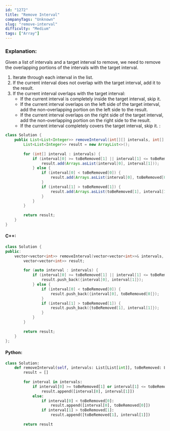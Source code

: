 ```yaml
---
id: "1272"
title: "Remove Interval"
companyTags: "Unknown"
slug: "remove-interval"
difficulty: "Medium"
tags: ["Array"]
---
```


### Explanation:
Given a list of intervals and a target interval to remove, we need to remove the overlapping portions of the intervals with the target interval.

1. Iterate through each interval in the list.
2. If the current interval does not overlap with the target interval, add it to the result.
3. If the current interval overlaps with the target interval:
   - If the current interval is completely inside the target interval, skip it.
   - If the current interval overlaps on the left side of the target interval, add the non-overlapping portion on the left side to the result.
   - If the current interval overlaps on the right side of the target interval, add the non-overlapping portion on the right side to the result.
   - If the current interval completely covers the target interval, skip it.
:
```java
class Solution {
    public List<List<Integer>> removeInterval(int[][] intervals, int[] toBeRemoved) {
        List<List<Integer>> result = new ArrayList<>();
        
        for (int[] interval : intervals) {
            if (interval[0] >= toBeRemoved[1] || interval[1] <= toBeRemoved[0]) {
                result.add(Arrays.asList(interval[0], interval[1]));
            } else {
                if (interval[0] < toBeRemoved[0]) {
                    result.add(Arrays.asList(interval[0], toBeRemoved[0]));
                }
                if (interval[1] > toBeRemoved[1]) {
                    result.add(Arrays.asList(toBeRemoved[1], interval[1]));
                }
            }
        }
        
        return result;
    }
}
```

#### C++:
```cpp
class Solution {
public:
    vector<vector<int>> removeInterval(vector<vector<int>>& intervals, vector<int>& toBeRemoved) {
        vector<vector<int>> result;
        
        for (auto interval : intervals) {
            if (interval[0] >= toBeRemoved[1] || interval[1] <= toBeRemoved[0]) {
                result.push_back({interval[0], interval[1]});
            } else {
                if (interval[0] < toBeRemoved[0]) {
                    result.push_back({interval[0], toBeRemoved[0]});
                }
                if (interval[1] > toBeRemoved[1]) {
                    result.push_back({toBeRemoved[1], interval[1]});
                }
            }
        }
        
        return result;
    }
};
```

#### Python:
```python
class Solution:
    def removeInterval(self, intervals: List[List[int]], toBeRemoved: List[int]) -> List[List[int]]:
        result = []
        
        for interval in intervals:
            if interval[0] >= toBeRemoved[1] or interval[1] <= toBeRemoved[0]:
                result.append([interval[0], interval[1]])
            else:
                if interval[0] < toBeRemoved[0]:
                    result.append([interval[0], toBeRemoved[0]])
                if interval[1] > toBeRemoved[1]:
                    result.append([toBeRemoved[1], interval[1]])
        
        return result
```
